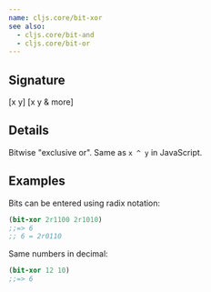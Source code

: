```yaml
---
name: cljs.core/bit-xor
see also:
  - cljs.core/bit-and
  - cljs.core/bit-or
---
```


## Signature
[x y]
[x y & more]


## Details

Bitwise "exclusive or". Same as `x ^ y` in JavaScript.


## Examples

Bits can be entered using radix notation:

```clj
(bit-xor 2r1100 2r1010)
;;=> 6
;; 6 = 2r0110
```

Same numbers in decimal:

```clj
(bit-xor 12 10)
;;=> 6
```